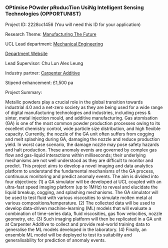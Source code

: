 ### OPtimise POwder pRoducTion UsiNg Intelligent Sensing Technologies (OPPORTUNIST)

Project ID: 2228cc1456
(You will need this ID for your application)

Research Theme: [Manufacturing The Future](../themes/manufacturing-the-future.md)

UCL Lead department: [Mechanical Engineering](../departments/mechanical-engineering.md)

[Department Website](https://www.ucl.ac.uk/mechanical-engineering)

Lead Supervisor: Chu Lun Alex Leung

Industry partner: [Carpenter Additive](https://www.carpenteradditive.com/)

Stipend enhancement: £1,500 pa

Project Summary:

Metallic powders play a crucial role in the global transition towards industrial 4.0 and a net-zero society as they are being used for a wide range of digital manufacturing technologies and industries, including press & sinter, metal injection mould, and additive manufacturing.
Gas atomisation (GA) is one of the most common powder production processes owing to its excellent chemistry control, wide particle size distribution, and high flexible capacity. Currently, the nozzle of the GA unit often suffers from cogging and melt splashing during GA, damaging the nozzle and reduce production yield. In worst case scenario, the damage nozzle may pose safety hazards and halt production. These anomaly events are governed by complex gas flow and gas-liquid interactions within milliseconds; their underlying mechanisms are not well understood as they are difficult to monitor and predict. 
This project aims to develop a novel imaging and data analytics platform to understand the fundamental mechanisms of the GA process, continuous monitoring and predict anomaly events. The aim is divided into four objectives: (1) a GA simulator will be developed at UCL coupled with an ultra-fast speed imaging platform (up to 1MHz) to reveal and elucidate the liquid breakup, cogging, and splashing mechanisms. The GA simulator will be used to test fluid with various viscosities to simulate molten metal at various compositions/temperature. (2) The collected data will be used to develop data-driven machine-learning (ML) models that will evaluate a combination of time-series data, fluid viscosities, gas flow velocities, nozzle geometry, etc. (3) Such imaging platform will then be replicated in a GA unit at Carpenter Additive to collect and provide real-world training data to generalise the ML models developed in the laboratory. (4) Finally, an ensemble ML model will be deployed to test its suitability and generalisability for prediction of anomaly events.
